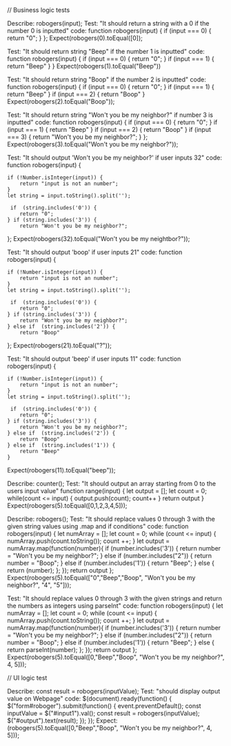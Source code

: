 // Business logic tests

Describe: robogers(input);
Test: "It should return a string with a 0 if the number 0 is inputted"
code: function robogers(input) {
    if (input === 0) {
        return "0";
    }
};
Expect(robogers(0).toEqual([0]); 


Test: "It should return string "Beep" if the number 1 is inputted"
code: function robogers(input) {
    if  (input === 0) {
        return "0";
    }
    if  (input === 1) {
        return "Beep"
    }
}
Expect(robogers(1).toEqual("Beep"))


Test: "It should return string "Boop" if the number 2 is inputted"
code: function robogers(input) {
    if  (input === 0) {
        return "0";
    }
    if  (input === 1) {
        return "Beep"
    }
    if  (input === 2) {
        return "Boop"
    }
Expect(robogers(2).toEqual("Boop")); 


Test: "It should return string "Won't you be my neighbor?" if number 3 is inputted"
code: function robogers(input) {
    if  (input === 0) {
        return "0";
    }
    if  (input === 1) {
        return "Beep"
    }
    if  (input === 2) {
        return "Boop"
    }
    if (input === 3) {
        return "Won't you be my neighbor?";
    }
};
Expect(robogers(3).toEqual("Won't you be my neighbor?")); 




Test: "It should output 'Won't you be my neighbor?' if user inputs 32"
code: function robogers(input) {
   
    if (!Number.isInteger(input)) {
        return "input is not an number";
    }
    let string = input.toString().split('');
    
     if  (string.includes('0')) {
        return "0";
    } if (string.includes('3')) {
        return "Won't you be my neighbor?";
};
Expect(robogers(32).toEqual("Won't you be my neightbor?")); 



Test: "It should output 'boop' if user inputs 21"
code: function robogers(input) {
   
    if (!Number.isInteger(input)) {
        return "input is not an number";
    }
    let string = input.toString().split('');
    
     if  (string.includes('0')) {
        return "0";
    } if (string.includes('3')) {
        return "Won't you be my neighbor?";
    } else if  (string.includes('2')) {
        return "Boop"
};
Expect(robogers(21).toEqual("?")); 



Test: "It should output 'beep' if user inputs 11"
code: function robogers(input) {
   
    if (!Number.isInteger(input)) {
        return "input is not an number";
    }
    let string = input.toString().split('');
    
     if  (string.includes('0')) {
        return "0";
    } if (string.includes('3')) {
        return "Won't you be my neighbor?";
    } else if  (string.includes('2')) {
        return "Boop"
    } else if  (string.includes('1')) {
        return "Beep"
    }
Expect(robogers(11).toEqual("beep")); 


Describe: counter();
Test: "It should output an array starting from 0 to the users input value"
function range(input) {
    let output = [];
    let count = 0;
    while(count <= input) {
        output.push(count);
        count++
    }
    return output
}
Expect(robogers(5).toEqual([0,1,2,3,4,5])); 

Describe: robogers(); 
Test: "It should replace values 0 through 3 with the given string values using .map and if conditions" 
code: function robogers(input) {
    let numArray = [];
    let count = 0;
    while (count <= input) {
        numArray.push(count.toString());
        count ++;
    }
    let output = numArray.map(function(number){
        if (number.includes('3')) {
            return number = "Won't you be my neighbor?";
        } else if (number.includes("2")) {
            return number = "Boop";
        } else if (number.includes('1')) {
            return "Beep";
        } else {
            return (number);
        };
    });
    return output
};
Expect(robogers(5).toEqual(["0","Beep","Boop", "Won't you be my neighbor?", "4", "5"]));

Test: "It should replace values 0 through 3 with the given strings and return the numbers as integers using parseInt"
code: function robogers(input) {
    let numArray = [];
    let count = 0;
    while (count <= input) {
        numArray.push(count.toString());
        count ++;
    }
    let output = numArray.map(function(number){
        if (number.includes('3')) {
            return number = "Won't you be my neighbor?";
        } else if (number.includes("2")) {
            return number = "Boop";
        } else if (number.includes('1')) {
            return "Beep";
        } else {
            return parseInt(number);
        };
    });
    return output
};
Expect(robogers(5).toEqual([0,"Beep","Boop", "Won't you be my neighbor?", 4, 5]));

// UI logic test

Describe: const result = robogers(inputValue);
Test: "should display output value on Webpage"
code: $(document).ready(function() {
    $("form#roboger").submit(function() {
        event.preventDefault();
        const inputValue = $("#input1").val();
        const result = robogers(inputValue);
        $("#output").text(result);
    });
});
Expect: (robogers(5).toEqual([0,"Beep","Boop", "Won't you be my neighbor?", 4, 5]));